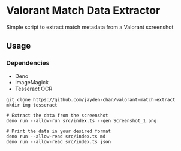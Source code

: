# Valorant Match Data Extractor

Simple script to extract match metadata from a Valorant screenshot

## Usage
### Dependencies
* Deno
* ImageMagick
* Tesseract OCR

```
git clone https://github.com/jayden-chan/valorant-match-extract
mkdir img tesseract

# Extract the data from the screenshot
deno run --allow-run src/index.ts --gen Screenshot_1.png

# Print the data in your desired format
deno run --allow-read src/index.ts md
deno run --allow-read src/index.ts json
```
